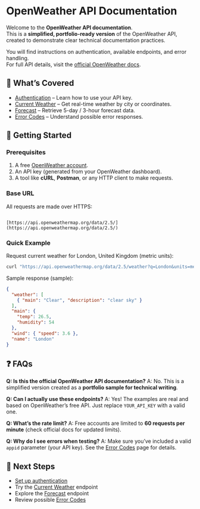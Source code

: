 # OpenWeather API Documentation

Welcome to the **OpenWeather API documentation**.  
This is a **simplified, portfolio-ready version** of the OpenWeather API, created to demonstrate clear technical documentation practices.  

You will find instructions on authentication, available endpoints, and error handling.  
For full API details, visit the [official OpenWeather docs](https://openweathermap.org/api).


## 📌 What’s Covered
- [Authentication](authentication.md) – Learn how to use your API key.
- [Current Weather](current-weather.md) – Get real-time weather by city or coordinates.
- [Forecast](forecast.md) – Retrieve 5-day / 3-hour forecast data.
- [Error Codes](errors.md) – Understand possible error responses.


## 🚀 Getting Started

### Prerequisites
1. A free [OpenWeather account](https://home.openweathermap.org/users/sign_up).  
2. An API key (generated from your OpenWeather dashboard).  
3. A tool like **cURL**, **Postman**, or any HTTP client to make requests.  


### Base URL
All requests are made over HTTPS:
```

[https://api.openweathermap.org/data/2.5/](https://api.openweathermap.org/data/2.5/)

````


### Quick Example

Request current weather for London, United Kingdom (metric units):

```bash
curl "https://api.openweathermap.org/data/2.5/weather?q=London&units=metric&appid=YOUR_API_KEY"
````

Sample response (sample):

```json
{
  "weather": [
    { "main": "Clear", "description": "clear sky" }
  ],
  "main": {
    "temp": 26.5,
    "humidity": 54
  },
  "wind": { "speed": 3.6 },
  "name": "London"
}
```


## ❓ FAQs

**Q: Is this the official OpenWeather API documentation?**
A: No. This is a simplified version created as a **portfolio sample for technical writing**.

**Q: Can I actually use these endpoints?**
A: Yes! The examples are real and based on OpenWeather’s free API. Just replace `YOUR_API_KEY` with a valid one.

**Q: What’s the rate limit?**
A: Free accounts are limited to **60 requests per minute** (check official docs for updated limits).

**Q: Why do I see errors when testing?**
A: Make sure you’ve included a valid `appid` parameter (your API key). See the [Error Codes](errors.md) page for details.


## 📖 Next Steps

* [Set up authentication](authentication.md)
* Try the [Current Weather](current-weather.md) endpoint
* Explore the [Forecast](forecast.md) endpoint
* Review possible [Error Codes](errors.md)


